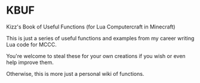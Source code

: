 # KBUF
Kizz's Book of Useful Functions (for Lua Computercraft in Minecraft)

This is just a series of useful functions and examples from my career writing Lua code for MCCC. 

You're welcome to steal these for your own creations if you wish or even help improve them. 

Otherwise, this is more just a personal wiki of functions.
